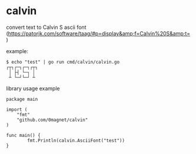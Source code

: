 # calvin
convert text to Calvin S ascii font (https://patorjk.com/software/taag/#p=display&amp;f=Calvin%20S&amp;t=)


example:

```
$ echo "test" | go run cmd/calvin/calvin.go
┌┬┐┌─┐┌─┐┌┬┐
 │ ├┤ └─┐ │
 ┴ └─┘└─┘ ┴

```

library usage example

```
package main

import (
	"fmt"
	"github.com/0magnet/calvin"
)

func main() {
		fmt.Println(calvin.AsciiFont("test"))
}

```
